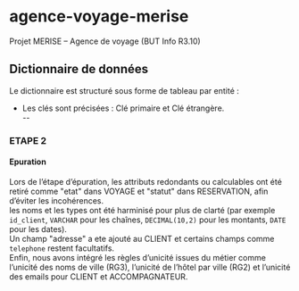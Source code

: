 # agence-voyage-merise
Projet MERISE – Agence de voyage (BUT Info R3.10)

## Dictionnaire de données
Le dictionnaire est structuré sous forme de tableau par entité :  
- Les clés sont précisées : Clé primaire et Clé étrangère.  
--

### ETAPE 2
#### Epuration
Lors de l’étape d’épuration, les attributs redondants ou calculables ont été retiré comme "etat" dans VOYAGE et "statut" dans RESERVATION, afin d’éviter les incohérences.  
les noms et les types ont été harminisé pour plus de clarté (par exemple `id_client`, `VARCHAR` pour les chaînes, `DECIMAL(10,2)` pour les montants, `DATE` pour les dates).  
Un champ "adresse" a ete ajouté au CLIENT et  certains champs comme `telephone` restent facultatifs.  
Enfin, nous avons intégré les règles d’unicité issues du métier comme l’unicité des noms de ville (RG3), l’unicité de l’hôtel par ville (RG2) et l’unicité des emails pour CLIENT et ACCOMPAGNATEUR.  
 

